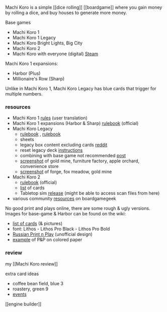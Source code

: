Machi Koro is a simple [[dice rolling]] [[boardgame]] where you gain money by rolling a dice, and buy houses to generate more money.

Base games
- Machi Koro 1
- Machi Koro 1 Legacy
- Machi Koro Bright Lights, Big City
- Machi Koro 2
- Machi Koro with everyone (digital) [Steam](https://store.steampowered.com/app/1969860/MACHI_KORO_With_Everyone/)

Machi Koro 1 expansions:
- Harbor (Plus)
- Millionaire's Row (Sharp)

Unlike in Machi Koro 1, Machi Koro Legacy has blue cards that trigger for multiple numbers.
### resources
- Machi Koro 1 [rules](https://boardgamegeek.com/filepage/93097/english-rule-of-machi-koro) (user translation)
- Machi Koro 1 expansions (Harbor & Sharp) [rulebook](https://boardgame.bg/machi%20koro%20expansions%20-rulebook.pdf)  (official)
- Machi Koro Legacy
	- [rulebook](https://cdn.1j1ju.com/medias/2b/01/3c-machi-koro-legacy-rulebook.pdf) , [rulebook](https://www.dropbox.com/s/qggr4kzpwrwohqx/Machi%20Koro%20Legacy%20Rulebook.pdf?dl=0)
	- sheets
	- legacy box content excluding cards [reddit](https://www.reddit.com/r/boardgames/comments/nk7abp/machi_koro_legacy_box_contents/)
	- reset legacy deck [instructions](https://boardgamegeek.com/thread/2447209/resetting-the-legacy-items)
	- combining with base game not recommended [post](https://boardgamegeek.com/thread/2721970/mixing-machi-koro-legacy-with-base-game-and-expans)
	- [screenshot](https://geek-craft.com/wp-content/uploads/2020/01/2020-01-24_11-58-49-1024x373.png) of gold mine, furniture factory, apple orchard, convenience store
	- [screenshot](https://pandasaurusgames.com/cdn/shop/products/Machi_Koro_Legacy_Web_Shot_4_1100x.png?v=1630510198) of forge, fox meadow, gold mine
- Machi Koro 2
	- [rulebook](https://tesera.ru/images/items/1959687/machi-koro-2_Rulebook-FINAL.pdf) (official)
	- [list](https://boardgames.stackexchange.com/questions/57642/is-there-a-list-of-cards-for-machi-koro-2) of cards
	- Tabletop sim [release](https://steamcommunity.com/sharedfiles/filedetails/?id=2778031439) (might be able to access scan files from here)
- various community [resources](https://boardgamegeek.com/files/thing/143884?sort=hot&languageid=2184) on boardgamegeek

No good print and plays online, there are some rough & ugly versions.
Images for base-game & Harbor can be found on the wiki:
- [list of cards](https://machi-koro.fandom.com/wiki/List_of_cards) (& pictures)
- font: Lithos - Lithos Pro Black - Lithos Pro Bold
- [Russian Print n Play](https://printgames.ru/wp-content/uploads/2022/05/machikoro.pdf) (unofficial design)
- [example](https://boardgamegeek.com/image/1918996/machi-koro) of P&P on colored paper
### review
my [[Machi Koro review]]

extra card ideas
- coffee bean field, blue 3
- roastery, green 9
- [events](https://boardgamegeek.com/filepage/122031/machi-koro-event-expansion)


[[engine builder]]

